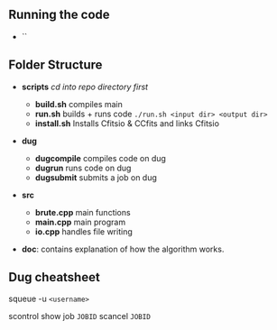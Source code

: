 ## Running the code

- ``

## Folder Structure

- **scripts** _cd into repo directory first_

  - **build.sh** compiles main
  - **run.sh** builds + runs code `./run.sh <input dir> <output dir>`
  - **install.sh** Installs Cfitsio & CCfits and links Cfitsio

- **dug**

  - **dugcompile** compiles code on dug
  - **dugrun** runs code on dug
  - **dugsubmit** submits a job on dug

- **src**

  - **brute.cpp** main functions
  - **main.cpp** main program
  - **io.cpp** handles file writing

- **doc**: contains explanation of how the algorithm works.

## Dug cheatsheet

squeue -u `<username>`

scontrol show job `JOBID`
scancel `JOBID`
